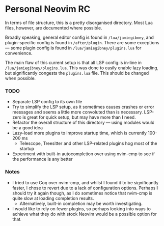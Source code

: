 # Personal Neovim RC

In terms of file structure, this is a pretty disorganised directory. Most Lua files, however, are documented where possible.

Broadly speaking, general editor config is found in `/lua/jamiegibney`, and plugin-specific config is found in `/after/plugin`. There are some exceptions — some plugin config is found in `/lua/jamiegibney/plugins.lua` for convenience.

The main flaw of this current setup is that all LSP config is in-line in `/lua/jamiegibney/plugins.lua`. This was done to easily enable lazy loading, but significantly congests the `plugins.lua` file. This should be changed when possible.

### TODO
- Separate LSP config to its own file
- Try to simplify the LSP setup, as it sometimes causes crashes or error messages and seems a little more convoluted than is necessary. LSP-zero is great for quick setup, but may have more than I need.
- Refactor the overall structure of this directory — using modules would be a good idea
- Lazy-load more plugins to improve startup time, which is currently 100-200 ms
    - Telescope, Treesitter and other LSP-related plugins hog most of the startup
- Experiment with built-in autocompletion over using nvim-cmp to see if the performance is any better

### Notes
- I tried to use Coq over nvim-cmp, and whilst I found it to be significantly faster, I chose to revert due to a lack of configuration options. Perhaps I should try it again though, as I do sometimes notice that nvim-cmp is quite slow at loading completion results. 
    - Alternatively, built-in completion may be worth investigating.
- I would like to rely on fewer plugins, so perhaps looking into ways to achieve what they do with stock Neovim would be a possible option for that.
